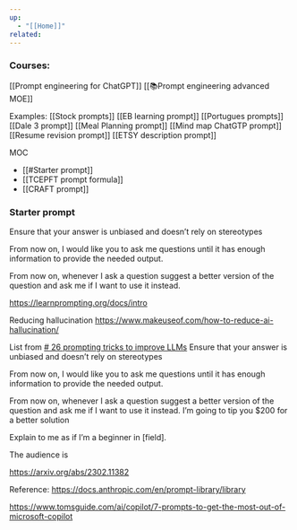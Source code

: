 ```yaml
---
up:
  - "[[Home]]"
related:
---
```

### Courses:
[[Prompt engineering for ChatGPT]]
[[📚Prompt engineering advanced MOE]]

Examples:
[[Stock prompts]]
[[EB learning prompt]]
[[Portugues prompts]]
[[Dale 3 prompt]]
[[Meal Planning prompt]]
[[Mind map ChatGTP prompt]]
[[Resume revision prompt]]
[[ETSY description prompt]]

MOC
 - [[#Starter prompt]]
 - [[TCEPFT prompt formula]]
 - [[CRAFT prompt]]
### Starter prompt

Ensure that your answer is unbiased and doesn’t rely on stereotypes

From now on, I would like you to ask me questions until it has enough information to provide the needed output.

From now on, whenever I ask a question suggest a better version of the question and ask me if I want to use it instead.

https://learnprompting.org/docs/intro

Reducing hallucination
https://www.makeuseof.com/how-to-reduce-ai-hallucination/

List from [# 26 prompting tricks to improve LLMs](https://www.superannotate.com/blog/llm-prompting-tricks)
Ensure that your answer is unbiased and doesn’t rely on stereotypes

From now on, I would like you to ask me questions until it has enough information to provide the needed output.

From now on, whenever I ask a question suggest a better version of the question and ask me if I want to use it instead.
I’m going to tip you $200 for a better solution

Explain to me as if I’m a beginner in [field].

 The audience is
	
https://arxiv.org/abs/2302.11382


Reference:
https://docs.anthropic.com/en/prompt-library/library

https://www.tomsguide.com/ai/copilot/7-prompts-to-get-the-most-out-of-microsoft-copilot
